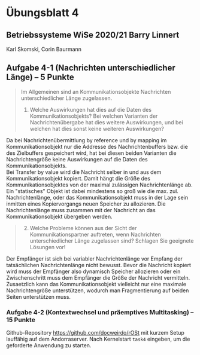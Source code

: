 #  Übungsblatt 4
## Betriebssysteme WiSe 2020/21 Barry Linnert

Karl Skomski, Corin Baurmann

## Aufgabe 4-1 (Nachrichten unterschiedlicher Länge) – 5 Punkte

>Im Allgemeinen sind an Kommunikationsobjekte Nachrichten unterschiedlicher Länge zugelassen.
> 1. Welche Auswirkungen hat dies auf die Daten des Kommunikationsobjekts? Bei welchen Varianten der Nachrichtenübergabe hat dies weitere Auswirkungen, und bei welchen hat dies sonst keine weiteren Auswirkungen?

Da bei Nachrichtenübermittlung by reference und by mapping im Kommunikationsobjekt nur die Addresse des Nachrichtenbuffers bzw. die des Zielbuffers gespeichert wird, hat bei diesen beiden Varianten die Nachrichtengröße keine Auswirkungen auf die Daten des Kommunikationsobjekts.  
Bei Transfer by value wird die Nachricht selber in und aus dem Kommunikationsobjekt kopiert. Damit hängt die Größe des Kommunikationsobjektes von der maximal zulässigen Nachrichtenlänge ab. Ein "statisches" Objekt ist dabei mindestens so groß wie die max. zul. Nachrichtenlänge, oder das Kommunikationsobjekt muss in der Lage sein inmitten eines Kopiervorgangs neuen Speicher zu allozieren. Die Nachrichtenlänge muss zusammen mit der Nachricht an das Kommunikationsobjekt übergeben werden.

> 2. Welche Probleme können aus der Sicht der Kommunikationspartner auftreten, wenn Nachrichten unterschiedlicher Länge zugelassen sind? Schlagen Sie geeignete Lösungen vor!

Der Empfänger ist sich bei variabler Nachrichtenlänge vor Empfang der tatsächlichen Nachrichtenlänge nicht bewusst. Bevor die Nachricht kopiert wird muss der Empfänger also dynamisch Speicher allozieren oder ein Zwischenschritt muss dem Empfänger die Größe der Nachricht vermitteln.
Zusaetzlich kann das Kommunikationsobjekt vielleicht nur eine maximale Nachrichtengröße unterstützen, wodurch man Fragmentierung auf beiden Seiten unterstützen muss.

### Aufgabe 4-2 (Kontextwechsel und präemptives Multitasking) – 15 Punkte

Github-Repository https://github.com/docweirdo/rOSt mit kurzem Setup lauffähig auf dem Andorraserver.
Nach Kernelstart `task4` eingeben, um die geforderte Anwendung zu starten.